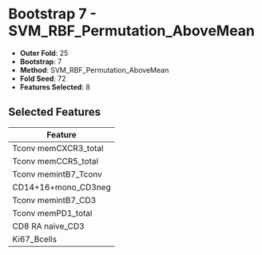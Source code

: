 # Bootstrap 7 - SVM_RBF_Permutation_AboveMean

- **Outer Fold**: 25
- **Bootstrap**: 7
- **Method**: SVM_RBF_Permutation_AboveMean
- **Fold Seed**: 72
- **Features Selected**: 8

## Selected Features

| Feature |
|---------|
| Tconv memCXCR3_total |
| Tconv memCCR5_total |
| Tconv memintB7_Tconv |
| CD14+16+mono_CD3neg |
| Tconv memintB7_CD3 |
| Tconv memPD1_total |
| CD8 RA naive_CD3 |
| Ki67_Bcells |
